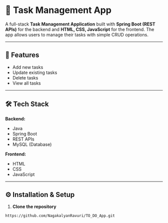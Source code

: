 # 📌 Task Management App  

A full-stack **Task Management Application** built with **Spring Boot (REST APIs)** for the backend and **HTML, CSS, JavaScript** for the frontend. The app allows users to manage their tasks with simple CRUD operations.  

---

## 🚀 Features  
-  Add new tasks  
-  Update existing tasks  
-  Delete tasks  
-  View all tasks  


---

## 🛠️ Tech Stack  

**Backend:**  
- Java  
- Spring Boot  
- REST APIs  
- MySQL (Database)  

**Frontend:**  
- HTML  
- CSS  
- JavaScript  

---

## ⚙️ Installation & Setup  

1. **Clone the repository**  
```bash[
https://github.com/NagakalyanRavuri/TO_DO_App.git
